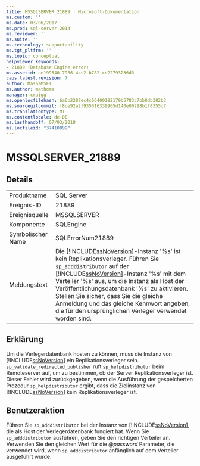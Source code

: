 ```yaml
---
title: MSSQLSERVER_21889 | Microsoft-Dokumentation
ms.custom: ''
ms.date: 03/06/2017
ms.prod: sql-server-2014
ms.reviewer: ''
ms.suite: ''
ms.technology: supportability
ms.tgt_pltfrm: ''
ms.topic: conceptual
helpviewer_keywords:
- 21889 (Database Engine error)
ms.assetid: ae199540-7986-4cc2-b782-cd22793236d3
caps.latest.revision: 7
author: MashaMSFT
ms.author: mathoma
manager: craigg
ms.openlocfilehash: 6a6b2287ec4c66400182179b5783c7bb0db382b3
ms.sourcegitcommit: f8ce92a2f935616339965d140e00298b1f8355d7
ms.translationtype: MT
ms.contentlocale: de-DE
ms.lasthandoff: 07/03/2018
ms.locfileid: "37410099"
---
```

# <a name="mssqlserver21889"></a>MSSQLSERVER_21889
    
## <a name="details"></a>Details  
  
|||  
|-|-|  
|Produktname|SQL Server|  
|Ereignis-ID|21889|  
|Ereignisquelle|MSSQLSERVER|  
|Komponente|SQLEngine|  
|Symbolischer Name|SQLErrorNum21889|  
|Meldungstext|Die [!INCLUDE[ssNoVersion](../../includes/ssnoversion-md.md)]-Instanz '%s' ist kein Replikationsverleger. Führen Sie `sp_adddistributor` auf der [!INCLUDE[ssNoVersion](../../includes/ssnoversion-md.md)]-Instanz '%s' mit dem Verteiler '%s' aus, um die Instanz als Host der Veröffentlichungsdatenbank '%s' zu aktivieren. Stellen Sie sicher, dass Sie die gleiche Anmeldung und das gleiche Kennwort angeben, die für den ursprünglichen Verleger verwendet worden sind.|  
  
## <a name="explanation"></a>Erklärung  
 Um die Verlegerdatenbank hosten zu können, muss die Instanz von [!INCLUDE[ssNoVersion](../../includes/ssnoversion-md.md)] ein Replikationsverleger sein. `sp_validate_redirected_publisher` ruft `sp_helpdistributor` beim Remoteserver auf, um zu bestimmen, ob der Server Replikationsverleger ist. Dieser Fehler wird zurückgegeben, wenn die Ausführung der gespeicherten Prozedur `sp_helpdistributor` ergibt, dass die Zielinstanz von [!INCLUDE[ssNoVersion](../../includes/ssnoversion-md.md)] kein Replikationsverleger ist.  
  
## <a name="user-action"></a>Benutzeraktion  
 Führen Sie `sp_adddistributor` bei der Instanz von [!INCLUDE[ssNoVersion](../../includes/ssnoversion-md.md)], die als Host der Verlegerdatenbank fungiert hat. Wenn Sie `sp_adddistributor` ausführen, geben Sie den richtigen Verteiler an. Verwenden Sie den gleichen Wert für die *@password* Parameter, die verwendet wird, wenn `sp_adddistributor` anfänglich auf dem Verteiler ausgeführt wurde.  
  
  
